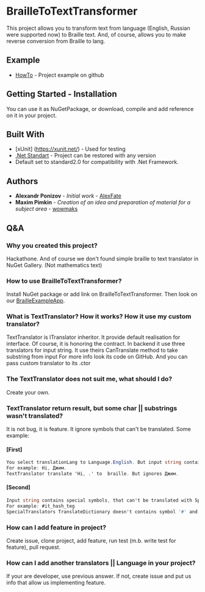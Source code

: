 # BrailleToTextTransformer
This project allows you to transform text from language (English, Russian were supported now) to Braille text.
And, of course, allows you to make reverse conversion from Braille to lang.
## Example
* [HowTo](https://github.com/AlexFate/BrailleToTextTransformer/tree/master/BrailleExampleApp) - Project example on github
## Getting Started - Installation
You can use it as NuGetPackage, or download, compile and add reference on it in your project.
## Built With
* [xUnit] (https://xunit.net/) - Used for testing
* [.Net Standart](https://docs.microsoft.com/en-us/dotnet/standard/net-standard) - Project can be restored with any version
* Default set to standard2.0 for compatibility with .Net Framework.
## Authors
* **Alexandr Ponizov** - *Initial work* - [AlexFate](https://github.com/AlexFate)
* **Maxim Pimkin** - *Creation of an idea and preparation of material for a subject area* - [wowmaks](https://gitlab.com/wowmaks)
## Q&A
### Why you created this project?
Hackathone. And of course we don't found simple braille to text translator in NuGet Gallery. (Not mathematics text)          

### How to use BrailleToTextTransformer?
Install NuGet package or add link on BrailleToTextTransformer. Then look on our [BrailleExampleApp](https://github.com/AlexFate/BrailleToTextTransformer/tree/master/BrailleExampleApp).

### What is TextTranslator? How it works? How it use my custom translator?
TextTranslator is ITranslator inheritor. It provide default realisation for interface. Of course, it is honoring the contract.
In backend it use three translators for input string. It use theirs CanTranslate method to take substring from input
For more info look its code on GitHub.
And you can pass custom translator to its .ctor
### The TextTranslator does not suit me, what should I do?
Create your own.           

### TextTranslator return result, but some char || substrings wasn't translated?
It is not bug, it is feature. It ignore symbols that can't be translated.
Some example:
#### [First]
```c#
You select translationLang to Language.English. But input string contains russian symbol.
For example: Hi, Джим.
TextTranslator translate 'Hi, .' to  braille. But ignores Джим.
```
#### [Second]
```c#
Input string contains special symbols, that can't be translated with SpecialTranslator.
For example: #it_hash_teg
SpecialTranslators TranslateDictionary doesn't contains symbol '#' and '_', of course it can't translate it.
```
### How can I add feature in project?
Create issue, clone project, add feature, run test (m.b. write test for feature), pull request.
### How can I add another translators || Language in your project?
If your are developer, use previous answer. If not, create issue and put us info that allow us implementing feature.
